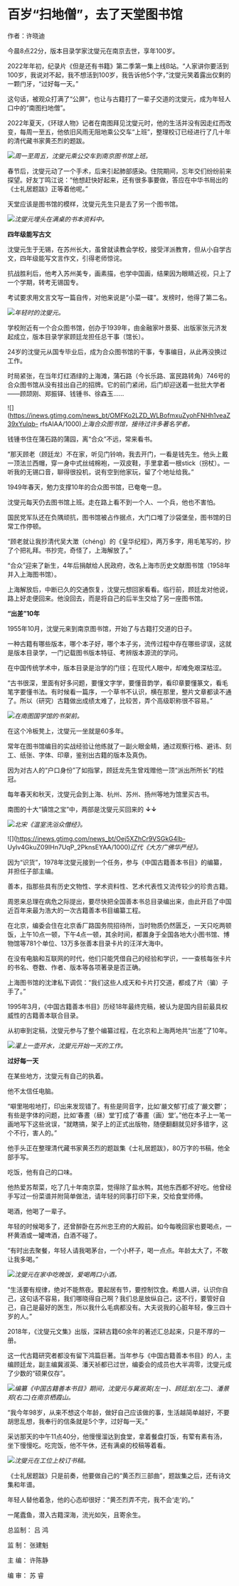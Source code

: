 # 百岁“扫地僧”，去了天堂图书馆

作者：许晓迪

今晨8点22分，版本目录学家沈燮元在南京去世，享年100岁。

2022年年初，纪录片《但是还有书籍》第二季第一集上线B站。“人家讲你要活到100岁，我说对不起，我不想活到100岁，我告诉他5个字，”沈燮元笑着露出仅剩的一颗门牙，“过好每一天。”

这句话，被观众打满了“公屏”，也让与古籍打了一辈子交道的沈燮元，成为年轻人口中的“南图扫地僧”。

2022年夏天，《环球人物》记者在南图拜见沈燮元时，他的生活并没有因走红而改变，每周一至五，他依旧风雨无阻地乘公交车“上班”，整理校订已经进行了几十年的清代藏书家黄丕烈的题跋。

![](https://inews.gtimg.com/news_bt/OJ1PKjjaj1lQ4YAE2GZ0E5FeGJMOUgKaxMqzMGAnRgh3cAA/1000)_周一至周五，沈燮元乘公交车到南京图书馆上班。_

春节后，沈燮元动了一个手术，后来引起肺部感染。住院期间，忘年交们纷纷前来探望。好友丁鸣江说：“他想赶快好起来，还有很多事要做，答应在中华书局出的《士礼居题跋》正等着他呢。”

天堂应该是图书馆的模样，沈燮元先生只是去了另一个图书馆。

![](https://inews.gtimg.com/news_bt/OHufJRLZ42MoOtOQYMhsQW35-wkbLegjNcrmPgac9HYGUAA/1000)_沈燮元埋头在满桌的书本资料中。_

**四年级能写古文**

沈燮元生于无锡，在苏州长大，虽曾就读教会学校，接受洋派教育，但从小自学古文，四年级能写文言作文，引得老师惊诧。

抗战胜利后，他考入苏州美专，画素描，也学中国画，结果因为眼睛近视，只上了一个学期，转考无锡国专。

考试要求用文言文写一篇自传，对他来说是“小菜一碟”。发榜时，他得了第二名。

![](https://inews.gtimg.com/news_bt/OOLPNour6RBpp8yJ0nCawKi4mwfBwzVS0vz3EBz6wFM2gAA/1000)_年轻时的沈燮元。_

学校附近有一个合众图书馆，创办于1939年，由金融家叶景葵、出版家张元济发起成立，版本目录学家顾廷龙担任总干事（馆长）。

24岁的沈燮元从国专毕业后，成为合众图书馆的干事，专事编目，从此再没换过工作。

时局紧张，在当年灯红酒绿的上海滩，蒲石路（今长乐路、富民路转角）746号的合众图书馆从没有挂出自己的招牌。它的前门紧闭，后门却迎送着一批批大学者——顾颉刚、郑振铎、钱锺书、徐森玉……

![](https://inews.gtimg.com/news_bt/OMFKo2LZD_WLBofmxuZyohFNHh1veaZ39xYulqb-
rfsAIAA/1000)_上海合众图书馆，接待过许多著名学者。_

钱锺书住在蒲石路的蒲园，离“合众”不远，常来看书。

“那天顾老（顾廷龙）不在家，听见门铃响，我去开门，一看是钱先生。他头上戴一顶法兰西帽，穿一身中式丝绒棉袍，一双皮鞋，手里拿着一根stick（拐杖）。一听我的无锡口音，聊得很投机，说有空到他家玩，留了个地址给我。”

1949年春天，勉力支撑10年的合众图书馆，已奄奄一息。

沈燮元每天仍去图书馆上班。走在路上看不到一个人、一个兵，他也不害怕。

国民党军队还在负隅顽抗，图书馆被占作据点，大门口堆了沙袋堡垒，图书馆的日常工作停顿。

“顾老就让我抄清代吴大澂（chéng）的《皇华纪程》，两万多字，用毛笔写的，抄了个把礼拜。书抄完，奇怪了，上海解放了。”

“合众”迎来了新生，4年后捐献给人民政府，改名上海市历史文献图书馆（1958年并入上海图书馆）。

上海解放后，中断已久的交通恢复，沈燮元想回家看看。临行前，顾廷龙对他说，路上好走便回来。他没回去，而是将自己的后半生交给了另一座图书馆。

**“出差”10年**

1955年10月，沈燮元来到南京图书馆，开始了与古籍打交道的日子。

一种古籍有哪些版本，哪个本子好，哪个本子劣，流传过程中存在哪些谬误，这就是版本目录学，一门记载图书版本特征、考辨版本源流的学问。

在中国传统学术中，版本目录是治学的门径；在现代人眼中，却难免艰深枯涩。

“古书很深，里面有好多问题，要懂文字学，要懂音韵学，看印章要懂篆文，看毛笔字要懂书法。有时候看一篇序，一个草书不认识，横在那里，整片文章都读不通了。所以（研究）古籍做出成绩太难了，比较苦，弄个高级职称很不容易。”

![](https://inews.gtimg.com/news_bt/ORIKu7heMvt0MbzdYRF6AIdtUprphztueD1LVil2g5i1wAA/1000)_在南图国学馆的书架前。_

在这个冷板凳上，沈燮元一坐就是60多年。

常年在图书馆编目的实战经验让他练就了一副火眼金睛，通过观察行格、避讳、刻工、纸张、字体、印章，鉴别出古籍的版本及真伪。

因为对古人的“户口身份”了如指掌，顾廷龙先生曾戏赠他一顶“派出所所长”的桂冠。

每年春天和秋天，沈燮元会到上海、杭州、苏州、扬州等地为馆里买古书。

南图的十大“镇馆之宝”中，两部是沈燮元买回来的 **↓↓**

![](https://inews.gtimg.com/news_bt/O8rwlvdp3va901LA9UJBmHizKr3HHB2ehqT_GBDpGF9SgAA/1000)_北宋《温室洗浴众僧经》。_

![](https://inews.gtimg.com/news_bt/Oej5XZhCr9VSGkG4lb-
UyIv4GkuZ09IHn7UqP_2PknsEYAA/1000)_辽代《大方广佛华严经》。_

因为“识货”，1978年沈燮元接到一个任务，参与《中国古籍善本书目》的编纂，并担任子部主编。

善本，指那些具有历史文物性、学术资料性、艺术代表性又流传较少的珍贵古籍。

周恩来总理在病危之际提出，要尽快把全国善本书总目录编出来，由此开启了中国近百年来最为浩大的一次古籍善本书目编纂工程。

在北京，编委会住在北京香厂路国务院招待所，当时物质仍然匮乏，一天只吃两顿饭，上午10点一顿，下午4点一顿，其余时间，都置身于全国各地大小图书馆、博物馆等781个单位、13万多张善本目录卡片的汪洋大海中。

在没有电脑和互联网的时代，他们只能凭借自己的经验和学识，一一查核每张卡片的书名、卷数、作者、版本等各项著录是否正确。

上海图书馆的沈津私下调侃：“我们这些人成天和卡片打交道，都成了片（骗）子手了。”

1995年3月，《中国古籍善本书目》历经18年最终完稿，被认为是国内目前最具权威性的古籍善本联合目录。

从初审到定稿，沈燮元参与了整个编纂过程，在北京和上海两地共“出差”了10年。

![](https://inews.gtimg.com/news_bt/Oc_teY1levuvTHqbeQSm3zw9pr6DNe849aNeCA3F7LF7gAA/1000)_灌上一壶开水，沈燮元开始一天的工作。_

**过好每一天**

在某些地方，沈燮元有自己的执着。

他不太信任电脑。

“噼里啪啦地打，印出来发现错了。有些是同音字，比如‘嚴文郁’打成了‘嚴文鬱’；有些是字体的问题，比如‘春晝（昼）堂’打成了‘春畫（画）堂’。”他在本子上一笔一画地写下这些讹误，“就瞎搞，架子上的正式出版物，随便翻翻就见好多错字，这个不行，害人的。”

他手头正在整理清代藏书家黄丕烈的题跋集《士礼居题跋》，80万字的书稿，他全部手写。

吃饭，他有自己的口味。

他热爱苏帮菜，吃了几十年南京菜，觉得除了盐水鸭，其他东西都不好吃。他曾经手写过一份菜谱并附简单做法，请年轻的同事打印下来，交给食堂师傅。

喝酒，他喝了一辈子。

年轻的时候喝多了，还曾醉卧在苏州忠王府的大殿前。如今每晚回家也要喝点，一杯黄酒或一罐啤酒，白酒不碰了。

“有时出去聚餐，年轻人请我喝茅台，一个小杯子，喝一点点。年龄太大了，不敢让我多喝。”

![](https://inews.gtimg.com/news_bt/Ouo6Wi_3_6uVgg3EwXzvw0Ob7Ya6OpbALxcUmbWVj4XVoAA/1000)_沈燮元在家中吃晚饭，爱喝两口小酒。_

“生活要有规律，绝对不能熬夜。要起居有节，要控制饮食。希腊人讲，认识你自己，这句话不容易，我们哪晓得自己啊？我们总是放纵自己，这不行，要管好自己，自己是最好的医生，所以我什么毛病都没有。大夫说我的心脏年轻，像三四十岁的人。”

2018年，《沈燮元文集》出版，深耕古籍60余年的著述汇总起来，只是不厚的一册。

这一代古籍研究者都没有留下鸿篇巨著。当年参与《中国古籍善本书目》的人，主编顾廷龙，副主编冀淑英、潘天祯都已过世，编委会的成员也大半凋零，沈燮元成了少数的“硕果仅存”。

![](https://inews.gtimg.com/news_bt/OyOqr2NXjdWZVyAlbWia5hN0I0yzWG9Qijzt7NGJTU7V0AA/1000)_编纂《中国古籍善本书目》期间，沈燮元与冀淑英(左一)、顾廷龙(左二)、潘景郑(右二)在南京栖霞山。_

“我今年98岁，从来不想这个年龄，做好自己应该做的事，生活越简单越好，不要胡思乱想，我奉行的信条就是5个字，过好每一天。”

采访那天的中午11点40分，他慢慢溜达到食堂，拿着餐盘打饭，有荤有素有汤，坐下慢慢吃。吃完饭，他不午休，还有满桌的校稿等着看。

![](https://inews.gtimg.com/news_bt/OWZfWa2ov2n5d577QAxBlg7hRMFOX8wBxiyHcMZSdYcKwAA/1000)_沈燮元在工位上校订书稿。_

《士礼居题跋》只是前奏，他要做自己的“黄丕烈三部曲”，题跋集之后，还有诗文集和年谱。

年轻人替他着急，他的心态却很好：“黄丕烈弄不完，我不会‘走’的。”

一尾蠹鱼，潜入古籍深海，流光如矢，且寄余生。

总监制： 吕 鸿

监 制： 张建魁

主 编： 许陈静

编 审： 苏 睿

